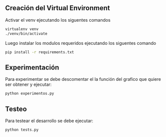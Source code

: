 ## Creación del Virtual Environment
Activar el venv ejecutando los siguentes comandos
```bash
virtualenv venv
./venv/bin/activate
```
Luego instalar los modulos requeridos ejecutando los siguentes comando
```bash    
pip install -r requirements.txt
```

## Experimentación
Para experimentar se debe descomentar el la función del grafico que quiere ser obtener y ejecutar:
```bash
python experimentos.py
```

## Testeo
Para testear el desarrollo se debe ejecutar:
```bash
python tests.py
```